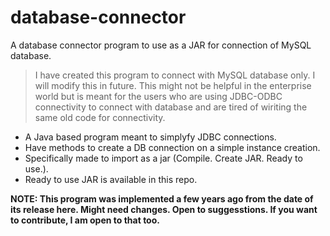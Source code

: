 # database-connector
A database connector program to use as a JAR for connection of MySQL database.

> I have created this program to connect with MySQL database only. I will modify this in future. This might not be helpful in the enterprise world but is meant for the users who are using JDBC-ODBC connectivity to connect with database and are tired of wiriting the same old code for connectivity.

- A Java based program meant to simplyfy JDBC connections.
- Have methods to create a DB connection on a simple instance creation.
- Specifically made to import as a jar (Compile. Create JAR. Ready to use.).
- Ready to use JAR is available in this repo.


**NOTE: This program was implemented a few years ago from the date of its release here. Might need changes. Open to suggesstions. If you want to contribute, I am open to that too.**
